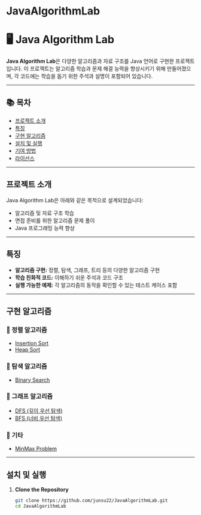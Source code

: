 # JavaAlgorithmLab

# 🖥️ Java Algorithm Lab

**Java Algorithm Lab**은 다양한 알고리즘과 자료 구조를 Java 언어로 구현한 프로젝트입니다. 
이 프로젝트는 알고리즘 학습과 문제 해결 능력을 향상시키기 위해 만들어졌으며, 
각 코드에는 학습을 돕기 위한 주석과 설명이 포함되어 있습니다.

---

## 📚 목차

- [프로젝트 소개](#프로젝트-소개)
- [특징](#특징)
- [구현 알고리즘](#구현-알고리즘)
- [설치 및 실행](#설치-및-실행)
- [기여 방법](#기여-방법)
- [라이선스](#라이선스)

---

## 프로젝트 소개

Java Algorithm Lab은 아래와 같은 목적으로 설계되었습니다:

- 알고리즘 및 자료 구조 학습
- 면접 준비를 위한 알고리즘 문제 풀이
- Java 프로그래밍 능력 향상

---

## 특징

- **알고리즘 구현:** 정렬, 탐색, 그래프, 트리 등의 다양한 알고리즘 구현
- **학습 친화적 코드:** 이해하기 쉬운 주석과 코드 구조
- **실행 가능한 예제:** 각 알고리즘의 동작을 확인할 수 있는 테스트 케이스 포함

---

## 구현 알고리즘

### 📌 정렬 알고리즘
- [Insertion Sort](src/ch03/InsertionSort.java)
- [Heap Sort](src/ch03/HeapSort.java)

### 📌 탐색 알고리즘
- [Binary Search](src/ch02/BinarySearchProblem.java)

### 📌 그래프 알고리즘
- [DFS (깊이 우선 탐색)](src/ch04/dfs/DfsSearch.java)
- [BFS (너비 우선 탐색)](src/ch04/bfs/BfsSearch.java)

### 📌 기타
- [MinMax Problem](src/ch01/MinMaxProblem.java)

---

## 설치 및 실행

1. **Clone the Repository**
   ```bash
   git clone https://github.com/junsu22/JavaAlgorithmLab.git
   cd JavaAlgorithmLab
